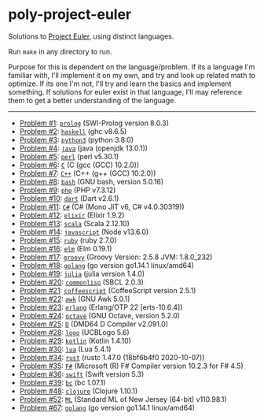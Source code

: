 # poly-project-euler

Solutions to [Project Euler](https://projecteuler.net), using distinct languages.

Run `make` in any directory to run.

Purpose for this is dependent on the language/problem. If its a language I'm familiar with, I'll implement it on my own, and try and look up related math to optimize. If its one I'm not, I'll try and learn the basics and implement something. If solutions for euler exist in that language, I'll may reference them to get a better understanding of the language.

---

* [Problem \#1](https://projecteuler.net/problem=1): [`prolog`](./001-prolog/) (SWI-Prolog version 8.0.3)
* [Problem \#2](https://projecteuler.net/problem=2): [`haskell`](./002-haskell/) (ghc v8.6.5)
* [Problem \#3](https://projecteuler.net/problem=3): [`python3`](./003-python3/) (python 3.8.0)
* [Problem \#4](https://projecteuler.net/problem=4): [`java`](./004-java/) (java (openjdk 13.0.1))
* [Problem \#5](https://projecteuler.net/problem=5): [`perl`](./005-perl/) (perl v5.30.1)
* [Problem \#6](https://projecteuler.net/problem=6): [`C`](./006-C/) (C (gcc (GCC) 10.2.0))
* [Problem \#7](https://projecteuler.net/problem=7): [`C++`](./007-C%2B%2B/) (C++ (g++ (GCC) 10.2.0))
* [Problem \#8](https://projecteuler.net/problem=8): [`bash`](./008-bash/) (GNU bash, version 5.0.16)
* [Problem \#9](https://projecteuler.net/problem=9): [`php`](./009-php/) (PHP v7.3.12)
* [Problem \#10](https://projecteuler.net/problem=10): [`dart`](./010-dart/) (Dart v2.6.1)
* [Problem \#11](https://projecteuler.net/problem=11): [`C#`](./011-C%23/) (C# (Mono JIT v6, C# v4.0.30319))
* [Problem \#12](https://projecteuler.net/problem=12): [`elixir`](./012-elixir/) (Elixir 1.9.2)
* [Problem \#13](https://projecteuler.net/problem=13): [`scala`](./013-scala/) (Scala 2.12.10)
* [Problem \#14](https://projecteuler.net/problem=14): [`javascript`](./014-javascript/) (Node v13.6.0)
* [Problem \#15](https://projecteuler.net/problem=15): [`ruby`](./015-ruby/) (ruby 2.7.0)
* [Problem \#16](https://projecteuler.net/problem=16): [`elm`](./016-elm/) (Elm 0.19.1)
* [Problem \#17](https://projecteuler.net/problem=17): [`groovy`](./017-groovy/) (Groovy Version: 2.5.8 JVM: 1.8.0_232)
* [Problem \#18](https://projecteuler.net/problem=18): [`golang`](./018-golang/) (go version go1.14.1 linux/amd64)
* [Problem \#19](https://projecteuler.net/problem=19): [`julia`](./019-julia/) (julia version 1.4.0)
* [Problem \#20](https://projecteuler.net/problem=20): [`commonlisp`](./020-commonlisp/) (SBCL 2.0.3)
* [Problem \#21](https://projecteuler.net/problem=21): [`coffeescript`](./021-coffeescript/) (CoffeeScript version 2.5.1)
* [Problem \#22](https://projecteuler.net/problem=22): [`awk`](./022-awk/) (GNU Awk 5.0.1)
* [Problem \#23](https://projecteuler.net/problem=23): [`erlang`](./023-erlang/) (Erlang/OTP 22 [erts-10.6.4])
* [Problem \#24](https://projecteuler.net/problem=24): [`octave`](./024-octave/) (GNU Octave, version 5.2.0)
* [Problem \#25](https://projecteuler.net/problem=25): [`D`](./025-D/) (DMD64 D Compiler v2.091.0)
* [Problem \#28](https://projecteuler.net/problem=28): [`logo`](./028-logo/) (UCBLogo 5.6)
* [Problem \#29](https://projecteuler.net/problem=29): [`kotlin`](./029-kotlin/) (Kotlin 1.4.10)
* [Problem \#30](https://projecteuler.net/problem=30): [`lua`](./030-lua/) (Lua 5.4.1)
* [Problem \#34](https://projecteuler.net/problem=34): [`rust`](./034-rust/) (rustc 1.47.0 (18bf6b4f0 2020-10-07))
* [Problem \#35](https://projecteuler.net/problem=35): [`F#`](./035-F%23/) (Microsoft (R) F# Compiler version 10.2.3 for F# 4.5)
* [Problem \#36](https://projecteuler.net/problem=36): [`swift`](./036-swift/) (Swift version 5.3)
* [Problem \#39](https://projecteuler.net/problem=39): [`bc`](./039-bc/) (bc 1.07.1)
* [Problem \#48](https://projecteuler.net/problem=48): [`clojure`](./048-clojure/) (Clojure 1.10.1)
* [Problem \#52](https://projecteuler.net/problem=52): [`ML`](./052-ML/) (Standard ML of New Jersey (64-bit) v110.98.1)
* [Problem \#67](https://projecteuler.net/problem=67): [`golang`](./067-golang/) (go version go1.14.1 linux/amd64)

